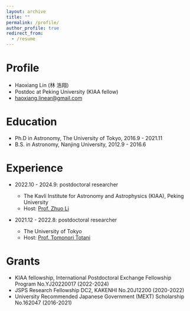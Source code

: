 ```yaml
---
layout: archive
title: ""
permalink: /profile/
author_profile: true
redirect_from:
  - /resume
---
```


Profile
======
* Haoxiang Lin (林 浩翔)
* Postdoc at Peking University (KIAA fellow)
* haoxiang.linear@gmail.com

Education
======
* Ph.D in Astronomy, The University of Tokyo, 2016.9 - 2021.11
* B.S. in Astronomy, Nanjing University, 2012.9 - 2016.6

Experience
======
* 2022.10 - 2024.9: postdoctoral researcher
  * The Kavli Institute for Astronomy and Astrophysics (KIAA), Peking University
  * Host: [Prof. Zhuo Li](https://kiaa.pku.edu.cn/info/1010/2662.htm)

* 2021.12 - 2022.8: postdoctoral researcher
  * The University of Tokyo
  * Host: [Prof. Tomonori Totani](https://sites.google.com/view/tomonori-totani-eng/)

Grants
======
* KIAA fellowship, International Postdoctoral Exchange Fellowship Program No.YJ20220017 (2022-2024)
* JSPS Research Fellowship DC2, KAKENHI No.20J12200 (2020-2022)
* University Recommended Japanese Government (MEXT) Scholarship No.162047 (2016-2021)
